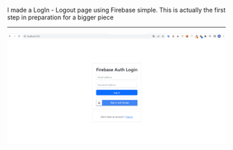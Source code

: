 I made a LogIn - Logout page using Firebase simple. This is actually the first step in preparation for a bigger piece
***
![](https://github.com/MuazV/basic-react-firebase-authentication/blob/master/src/assets/Animation.gif)